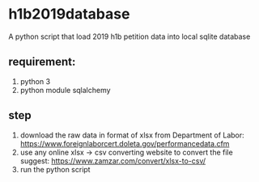 # h1b2019database
A python script that load 2019 h1b petition data into local sqlite database

## requirement:
1. python 3
2. python module sqlalchemy

## step
1. download the raw data in format of xlsx from Department of Labor:
https://www.foreignlaborcert.doleta.gov/performancedata.cfm
2. use any online xlsx -> csv converting website to convert the file 
suggest: https://www.zamzar.com/convert/xlsx-to-csv/
3. run the python script

 
